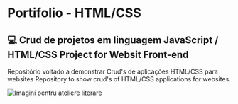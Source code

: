 # Portifolio - HTML/CSS 
## :computer: Crud de projetos em linguagem JavaScript / HTML/CSS Project for Websit Front-end
Repositório voltado a demonstrar Crud's de aplicações HTML/CSS para websites
Repository to show crud's of HTML/CSS applications for websites.

![Imagini pentru ateliere literare](https://github.com/Meisterzeit/Portifolio/blob/master/Imagini%20pentru%20ateliere%20literare.gif)
